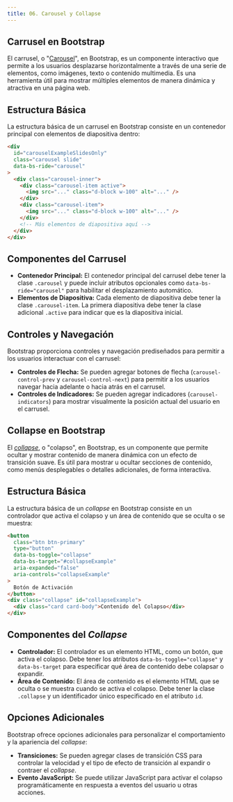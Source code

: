 ```yaml
---
title: 06. Carousel y Collapse
---
```


## Carrusel en Bootstrap

El carrusel, o "[Carousel](https://getbootstrap.com/docs/5.3/components/carousel/)", en Bootstrap, es un componente interactivo que permite a los usuarios desplazarse horizontalmente a través de una serie de elementos, como imágenes, texto o contenido multimedia. Es una herramienta útil para mostrar múltiples elementos de manera dinámica y atractiva en una página web.

## Estructura Básica

La estructura básica de un carrusel en Bootstrap consiste en un contenedor principal con elementos de diapositiva dentro:

```html
<div
  id="carouselExampleSlidesOnly"
  class="carousel slide"
  data-bs-ride="carousel"
>
  <div class="carousel-inner">
    <div class="carousel-item active">
      <img src="..." class="d-block w-100" alt="..." />
    </div>
    <div class="carousel-item">
      <img src="..." class="d-block w-100" alt="..." />
    </div>
    <!-- Más elementos de diapositiva aquí -->
  </div>
</div>
```

## Componentes del Carrusel

- **Contenedor Principal:** El contenedor principal del carrusel debe tener la clase `.carousel` y puede incluir atributos opcionales como `data-bs-ride="carousel"` para habilitar el desplazamiento automático.
- **Elementos de Diapositiva:** Cada elemento de diapositiva debe tener la clase `.carousel-item`. La primera diapositiva debe tener la clase adicional `.active` para indicar que es la diapositiva inicial.

## Controles y Navegación

Bootstrap proporciona controles y navegación prediseñados para permitir a los usuarios interactuar con el carrusel:

- **Controles de Flecha:** Se pueden agregar botones de flecha (`carousel-control-prev` y `carousel-control-next`) para permitir a los usuarios navegar hacia adelante o hacia atrás en el carrusel.
- **Controles de Indicadores:** Se pueden agregar indicadores (`carousel-indicators`) para mostrar visualmente la posición actual del usuario en el carrusel.



## Collapse en Bootstrap

El [_collapse_](https://getbootstrap.com/docs/5.3/components/collapse/), o "colapso", en Bootstrap, es un componente que permite ocultar y mostrar contenido de manera dinámica con un efecto de transición suave. Es útil para mostrar u ocultar secciones de contenido, como menús desplegables o detalles adicionales, de forma interactiva.

## Estructura Básica

La estructura básica de un _collapse_ en Bootstrap consiste en un controlador que activa el colapso y un área de contenido que se oculta o se muestra:

```html
<button
  class="btn btn-primary"
  type="button"
  data-bs-toggle="collapse"
  data-bs-target="#collapseExample"
  aria-expanded="false"
  aria-controls="collapseExample"
>
  Botón de Activación
</button>
<div class="collapse" id="collapseExample">
  <div class="card card-body">Contenido del Colapso</div>
</div>
```

## Componentes del _Collapse_

- **Controlador:** El controlador es un elemento HTML, como un botón, que activa el colapso. Debe tener los atributos `data-bs-toggle="collapse"` y `data-bs-target` para especificar qué área de contenido debe colapsar o expandir.
- **Área de Contenido:** El área de contenido es el elemento HTML que se oculta o se muestra cuando se activa el colapso. Debe tener la clase `.collapse` y un identificador único especificado en el atributo `id`.

## Opciones Adicionales

Bootstrap ofrece opciones adicionales para personalizar el comportamiento y la apariencia del _collapse_:

- **Transiciones:** Se pueden agregar clases de transición CSS para controlar la velocidad y el tipo de efecto de transición al expandir o contraer el _collapse_.
- **Evento JavaScript:** Se puede utilizar JavaScript para activar el colapso programáticamente en respuesta a eventos del usuario u otras acciones.
